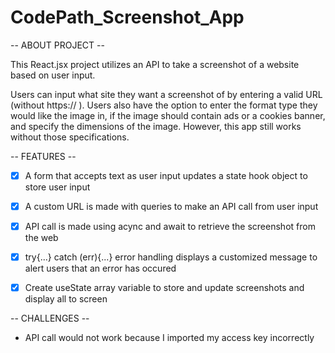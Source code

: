 # CodePath_Screenshot_App


-- ABOUT PROJECT --

This React.jsx project utilizes an API to take a screenshot of a website based on user input.

Users can input what site they want a screenshot of by entering a valid URL (without https:// ). Users also have the option to 
enter the format type they would like the image in, if the image should contain ads or a cookies banner, and specify the 
dimensions of the image. However, this app still works without those specifications.


-- FEATURES -- 

- [x] A form that accepts text as user input updates a state hook object to store user input 
- [x] A custom URL is made with queries to make an API call from user input
- [x] API call is made using acync and await to retrieve the screenshot from the web
- [x] try{...} catch (err){...} error handling displays a customized message to alert users that an error has occured
- [x] Create useState array variable to store and update screenshots and display all to screen


-- CHALLENGES --

- API call would not work because I imported my access key incorrectly
